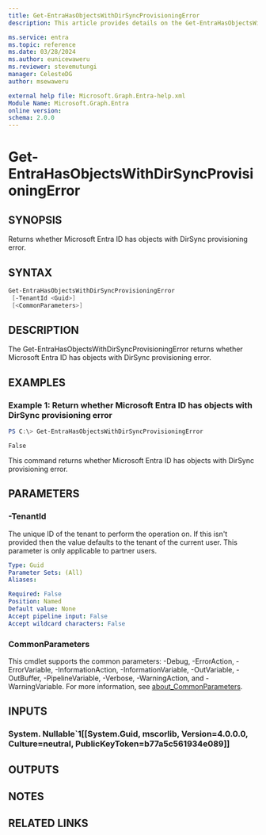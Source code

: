 ```yaml
---
title: Get-EntraHasObjectsWithDirSyncProvisioningError
description: This article provides details on the Get-EntraHasObjectsWithDirSyncProvisioningError command.

ms.service: entra
ms.topic: reference
ms.date: 03/28/2024
ms.author: eunicewaweru
ms.reviewer: stevemutungi
manager: CelesteDG
author: msewaweru

external help file: Microsoft.Graph.Entra-help.xml
Module Name: Microsoft.Graph.Entra
online version:
schema: 2.0.0
---
```


# Get-EntraHasObjectsWithDirSyncProvisioningError

## SYNOPSIS
Returns whether Microsoft Entra ID has objects with DirSync provisioning error.

## SYNTAX

```powershell
Get-EntraHasObjectsWithDirSyncProvisioningError 
 [-TenantId <Guid>] 
 [<CommonParameters>]
```

## DESCRIPTION
The Get-EntraHasObjectsWithDirSyncProvisioningError returns whether Microsoft Entra ID has objects 
with DirSync provisioning error.

## EXAMPLES

### Example 1: Return whether Microsoft Entra ID has objects with DirSync provisioning error
```powershell
PS C:\> Get-EntraHasObjectsWithDirSyncProvisioningError 
```

```output
False
```

This command returns whether Microsoft Entra ID has objects with DirSync provisioning error.

## PARAMETERS

### -TenantId
The unique ID of the tenant to perform the operation on.
If this isn't provided then the value defaults to the tenant of the current user.
This parameter is only applicable to partner users.

```yaml
Type: Guid
Parameter Sets: (All)
Aliases:

Required: False
Position: Named
Default value: None
Accept pipeline input: False
Accept wildcard characters: False
```

### CommonParameters
This cmdlet supports the common parameters: -Debug, -ErrorAction, -ErrorVariable, -InformationAction, -InformationVariable, -OutVariable, -OutBuffer, -PipelineVariable, -Verbose, -WarningAction, and -WarningVariable. For more information, see [about_CommonParameters](https://go.microsoft.com/fwlink/?LinkID=113216).

## INPUTS

### System. Nullable`1[[System.Guid, mscorlib, Version=4.0.0.0, Culture=neutral, PublicKeyToken=b77a5c561934e089]]
## OUTPUTS

## NOTES

## RELATED LINKS
